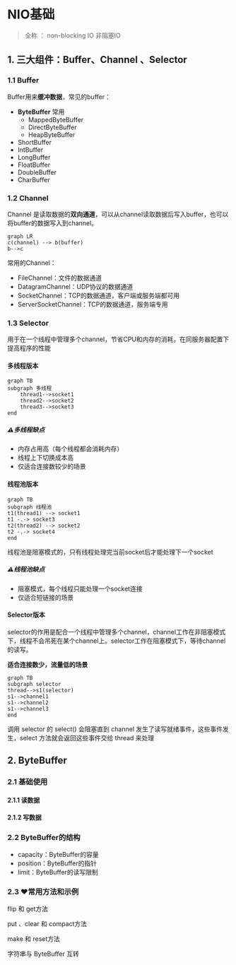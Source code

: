 # NIO基础

> 全称 ： non-blocking IO 非阻塞IO

## 1. 三大组件：Buffer、Channel 、Selector

### 1.1 Buffer 

Buffer用来**缓冲数据**，常见的buffer：

- **ByteBuffer**  常用
  - MappedByteBuffer
  - DirectByteBuffer
  - HeapByteBuffer
- ShortBuffer
- IntBuffer
- LongBuffer
- FloatBuffer
- DoubleBuffer
- CharBuffer

### 1.2 Channel

Channel 是读取数据的**双向通道**，可以从channel读取数据后写入buffer，也可以将buffer的数据写入到channel。

```mermaid
graph LR
c(channel) --> b(buffer)
b-->c
```

常用的Channel：

- FileChannel：文件的数据通道
- DatagramChannel：UDP协议的数据通道
- SocketChannel：TCP的数据通道，客户端或服务端都可用
- ServerSocketChannel：TCP的数据通道，服务端专用

### 1.3 Selector

用于在一个线程中管理多个channel，节省CPU和内存的消耗，在同服务器配置下提高程序的性能

#### 多线程版本

```mermaid
graph TB
subgraph 多线程 
    thread1-->socket1
    thread2-->socket2
    thread3-->socket3
end

```

##### ⚠️多线程缺点

- 内存占用高（每个线程都会消耗内存）
- 线程上下切换成本高
- 仅适合连接数较少的场景

#### 线程池版本

```mermaid
graph TB
subgraph 线程池
t1(thread1) --> socket1
t1 -.-> socket3
t2(thread2) --> socket2
t2 -.-> socket4
end
```

线程池是阻塞模式的，只有线程处理完当前socket后才能处理下一个socket

##### ⚠️线程池缺点

- 阻塞模式，每个线程只能处理一个socket连接
- 仅适合短链接的场景

#### Selector版本

selector的作用是配合一个线程中管理多个channel，channel工作在非阻塞模式下，线程不会吊死在某个channel上。selector工作在阻塞模式下，等待channel的读写。

**适合连接数少，流量低的场景**

```mermaid
graph TB
subgraph selector
thread-->s1(selector)
s1-->channel1
s1-->channel2
s1-->channel3
end
```



调用 selector 的 select() 会阻塞直到 channel 发生了读写就绪事件，这些事件发生，select 方法就会返回这些事件交给 thread 来处理

## 2. ByteBuffer

### 2.1 基础使用

#### 2.1.1 读数据



#### 2.1.2 写数据



### 2.2 ByteBuffer的结构

* capacity：ByteBuffer的容量
* position：ByteBuffer的指针
* limit：ByteBuffer的读写限制





### 2.3 ❤常用方法和示例

flip 和 get方法



put 、clear 和 compact方法



make 和 reset方法



字符串与 ByteBuffer 互转

